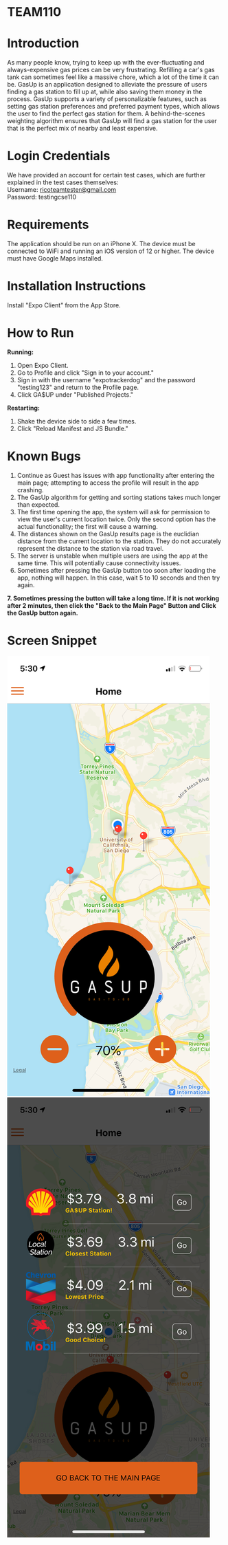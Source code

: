 # TEAM110
# Introduction
As many people know, trying to keep up with the ever-fluctuating and always-expensive gas prices
can be very frustrating. Refilling a car's gas tank can sometimes feel like a massive chore, which
a lot of the time it can be. GasUp is an application designed to alleviate the pressure of users finding
a gas station to fill up at, while also saving them money in the process. GasUp supports a variety of
personalizable features, such as setting gas station preferences and preferred payment types, which allows
the user to find the perfect gas station for them. A behind-the-scenes weighting algorithm ensures that
GasUp will find a gas station for the user that is the perfect mix of nearby and least expensive.


# Login Credentials
We have provided an account for certain test cases, which are further explained in the test cases themselves:  
Username: ricoteamtester@gmail.com  
Password: testingcse110

# Requirements
The application should be run on an iPhone X. The device must be connected to WiFi and running an 
iOS version of 12 or higher. The device must have Google Maps installed.

# Installation Instructions 
Install "Expo Client" from the App Store.

# How to Run
**Running:**
1. Open Expo Client.
2. Go to Profile and click "Sign in to your account."
3. Sign in with the username "expotrackerdog" and the password "testing123" and return to the Profile page.
4. Click GA$UP under "Published Projects."


**Restarting:**
1. Shake the device side to side a few times.
2. Click "Reload Manifest and JS Bundle."

# Known Bugs
1. Continue as Guest has issues with app functionality after entering the main page; attempting to access
the profile will result in the app crashing.
2. The GasUp algorithm for getting and sorting stations takes much longer than expected.
3. The first time opening the app, the system will ask for permission to view the user's current location 
twice. Only the second option has the actual functionality; the first will cause a warning.
4. The distances shown on the GasUp results page is the euclidian distance from the current location to the
station. They do not accurately represent the distance to the station via road travel.
5. The server is unstable when multiple users are using the app at the same time. This will potentially cause
connectivity issues.
6. Sometimes after pressing the GasUp button too soon after loading the app, nothing will happen. In this case, 
wait 5 to 10 seconds and then try again.

**7. Sometimes pressing the button will take a long time. If it is not working after 2 minutes, then click the "Back to the Main Page" Button and Click the GasUp button again.**

# Screen Snippet

![home-page](https://github.com/borayuksel1903/TEAM110/blob/master/images/GasUp-home.png)
![gasup](https://github.com/borayuksel1903/TEAM110/blob/master/images/GasUp-GasUp.png)
